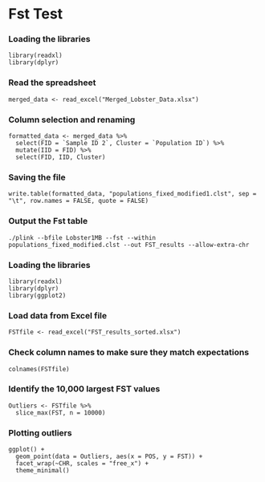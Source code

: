 # Fst Test

### Loading the libraries
````
library(readxl)
library(dplyr)
````
### Read the spreadsheet
````
merged_data <- read_excel("Merged_Lobster_Data.xlsx")
````
### Column selection and renaming
````
formatted_data <- merged_data %>%
  select(FID = `Sample ID 2`, Cluster = `Population ID`) %>%
  mutate(IID = FID) %>%
  select(FID, IID, Cluster)
````
### Saving the file
````
write.table(formatted_data, "populations_fixed_modified1.clst", sep = "\t", row.names = FALSE, quote = FALSE)
````
### Output the Fst table
````
./plink --bfile Lobster1MB --fst --within populations_fixed_modified.clst --out FST_results --allow-extra-chr
````
### Loading the libraries
````
library(readxl)
library(dplyr)
library(ggplot2)
````
### Load data from Excel file
````
FSTfile <- read_excel("FST_results_sorted.xlsx")
````
### Check column names to make sure they match expectations
````
colnames(FSTfile)
````
### Identify the 10,000 largest FST values
````
Outliers <- FSTfile %>%
  slice_max(FST, n = 10000)
````

### Plotting outliers
````
ggplot() +
  geom_point(data = Outliers, aes(x = POS, y = FST)) +
  facet_wrap(~CHR, scales = "free_x") +
  theme_minimal()
````
